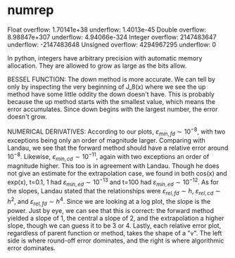 # numrep


Float      overflow: 1.70141e+38    underflow: 1.4013e-45
Double     overflow: 8.98847e+307   underflow: 4.94066e-324
Integer    overflow: 2147483647     underflow: -2147483648
Unsigned   overflow: 4294967295     underflow: 0

In python, integers have arbitrary precision with automatic memory allocation. They are allowed to grow as large as the bits allow.

BESSEL FUNCTION:
The down method is more accurate. We can tell by only by inspecting the very
beginning of J_8(x) where we see the up method have some little oddity the
down doesn't have. This is probably because the up method starts with the smallest
value, which means the error accumulates. Since down begins with the largest
number, the error doesn't grow.

NUMERICAL DERIVATIVES:
According to our plots, $\varepsilon_{min,fd} \sim 10^{-8}$, with two exceptions being only an order of magnitude larger. Comparing with Landau, we see that the forward method should have a relative error around $10^{-8}$. Likewise, $\varepsilon_{min,cd} \sim 10^{-11}$, again with two exceptions an order of magnitude higher. This too is in agreement with Landau. Though he does not give an estimate for the extrapolation case, we found in both cos(x) and exp(x), t=0.1, 1 had $\varepsilon_{min,ed} \sim 10^{-13}$ and t=100 had $\varepsilon_{min,ed} \sim 10^{-12}$.
As for the slopes, Landau stated that the relationships were $\varepsilon_{rel,fd} \sim h$, $\varepsilon_{rel,cd} \sim h^2$, and $\varepsilon_{rel,fd} \sim h^4$. Since we are looking at a log plot, the slope is the power. Just by eye, we can see that this is correct: the forward method yielded a slope of 1, the central a slope of 2, and the extrapolation a higher slope, though we can guess it to be 3 or 4. 
Lastly, each relative error plot, regardless of parent function or method, takes the shape of a "v". The left side is where round-off error dominates, and the right is where algorithmic error dominates.
